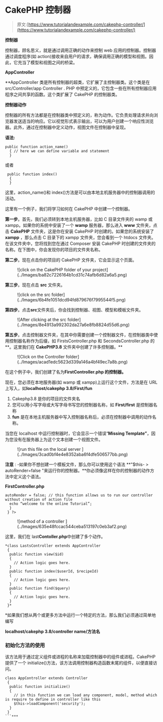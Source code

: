 # CakePHP 控制器

> 原文:[https://www.tutorialandexample.com/cakephp-controller/](https://www.tutorialandexample.com/cakephp-controller/)

**控制器**

控制器，顾名思义，就是通过调用正确的动作来控制 web 应用的控制器。控制器通过调度程序(如 action)接收来自用户的请求，确保调用正确的模型和视图。因此，它充当了模型和视图之间的桥梁。

**AppController**

 **AppController 类是所有控制器的超类，它扩展了主控制器类。这个类是在 src/Controller/app Controller . PHP 中预定义的，它包含一些在所有控制器应用程序之间共享的函数。这个类扩展了 CakePHP 的控制器类。

**控制器动作**

控制器的所有方法都是在控制器类中预定义的，称为动作。它负责处理请求并向浏览器发送适当的响应。它以视觉形式表示输出，可以为用户创建一个响应性浏览器。此外，通过在控制器中定义动作，视图文件在控制器中呈现。

**语法:**

```
public function action_name()
  { // here we can define variable and statement
  }
```

或者

```
 public function index()
  { 
  } 
```

这里，action_name()和 index()方法是可以由本地主机服务器中的控制器调用的活动。

这里有一个例子，我们将学习如何在 CakePHP 中创建一个控制器。

**第一步**。首先，我们必须转到本地主机服务器，比如 C 目录文件夹的 wamp 或 xampp。如果你的系统中安装了一个 **wamp** 服务器，那么进入 **www** 文件夹，点击 **CakePHP** 文件夹，这是你在安装 CakePHP 时创建的。如果您的系统安装了 **xampp** ，那么点击 C 目录下的 xampp 文件夹，您会看到一个 htdocs 文件夹。在该文件夹中，您将找到您在通过 Composer 安装 CakePHP 时创建的文件夹的名称。在下图中，你会发现你的项目的文件夹名称。

**第二步**。现在点击你的项目的 CakePHP 文件夹，它会显示这个页面。

<figure class="wp-block-image">![click on the CakePHP folder of your project](../Images/ba82c7226164b1cd31c74afb6d82a6a5.png)</figure>

**第三步**。现在点击 **src** 文件夹。

<figure class="aligncenter">![click on the src folder](../Images/6b4fe1051dcd94fd879676f7995544f5.png)</figure>

**第四步**。点击**src**文件夹后，你会找到控制器、视图、模型和模板文件夹。

<figure class="aligncenter">![After clicking at the src folder](../Images/8e4913a992302da27a6e8fb8824d55d6.png)</figure>

**第五步**。点击控制器文件夹，在其中你需要创建一个控制器文件，在控制器类中使用控制器名称作为后缀，如 FirstsController.php 和 SecondsController.php 的**。这里我们在 **CakePHP3.8** 文件夹中创建了许多控制器。**

<figure class="aligncenter">![Click on the Controller folder](../Images/acad1edc5623d339a146a4bf49ec7a8b.png)</figure>

在这个例子中，我们创建了名为**FirstController.php 的控制器。**

现在，您必须在本地服务器(如 wamp 或 xampp)上运行这个文件，方法是在 URL 上写入，如**localhost/cakephp 3.8/First/fun**

1.  Cakephp3.8 是你的项目的文件夹名
2.  您可以用小写字母或大写字母书写您的控制器名称，如 **First/first** 是控制器名称
3.  **fun** 是在本地主机服务器中写入控制器名称后，必须在控制器中调用的动作名称。

当您在 localhost 中运行控制器时，它会显示一个错误“**Missing Template”**，因为您没有在服务器上为这个文本创建一个视图文件。

<figure class="aligncenter">![run this file on the local server ](../Images/3cad0bf4e4e8352aba6f4dfe506577bb.png)</figure>

**注意** : -如果你不想创建一个模板文件，那么你可以使用这个语法 **"$this- > autoRender=false "来运行你的控制器。**你必须像这样在你的控制器的动作方法中定义这个语法。

**FirstController.php**

```
autoRender = false; // this function allows us to run our controller without creation of action file
  echo “welcome to the online Tutorial”;
  }
 } ?> 
```

<figure class="aligncenter">![method of a controller ](../Images/635e48fccac544ceba513197c0eb3af2.png)</figure>

这里，我们在 last**Contoller.php**中创建了多个动作。

```
*class LastsController extends AppController
 {
  public function view($id)
  {
    // Action logic goes here.
  }
  public function index($userId, $recipeId)
  {
    // Action logic goes here.
  }
  public function find($query)
  {
    // Action logic goes here.
  }
 }* 
```

 *如果我们想从两个或更多方法中运行一个特定的方法，那么我们必须通过简单地编写

**localhost/cakephp 3.8/controller name/方法名**

### 初始化方法的使用

该方法用于通过定义组件或进程的名称来加载控制器中的组件或进程。CakePHP 提供了一个 initialize()方法，该方法调用控制器构造函数末尾的组件，以便直接访问。

```
class AppController extends Controller
 {
  public function initialize()
  {
    // in this function we can load any component, model, method which is require to define in controller like this
    $this->loadComponent('security');
  }
 } 
```***